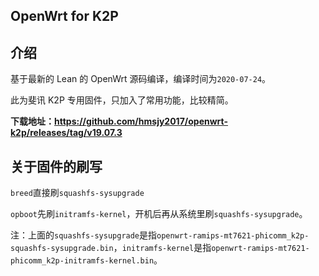 ## OpenWrt for K2P

## 介绍

基于最新的 Lean 的 OpenWrt 源码编译，编译时间为`2020-07-24`。

此为斐讯 K2P 专用固件，只加入了常用功能，比较精简。

**下载地址：https://github.com/hmsjy2017/openwrt-k2p/releases/tag/v19.07.3**

## 关于固件的刷写

`breed`直接刷`squashfs-sysupgrade`

`opboot`先刷`initramfs-kernel`，开机后再从系统里刷`squashfs-sysupgrade`。

注：上面的`squashfs-sysupgrade`是指`openwrt-ramips-mt7621-phicomm_k2p-squashfs-sysupgrade.bin`，`initramfs-kernel`是指`openwrt-ramips-mt7621-phicomm_k2p-initramfs-kernel.bin`。

